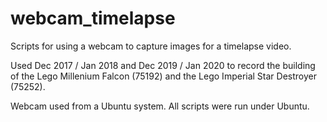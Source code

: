 # webcam_timelapse
Scripts for using a webcam to capture images for a timelapse video.

Used Dec 2017 / Jan 2018 and Dec 2019 / Jan 2020 to record the building of the Lego Millenium Falcon (75192) and
the Lego Imperial Star Destroyer (75252).

Webcam used from a Ubuntu system. All scripts were run under Ubuntu.
